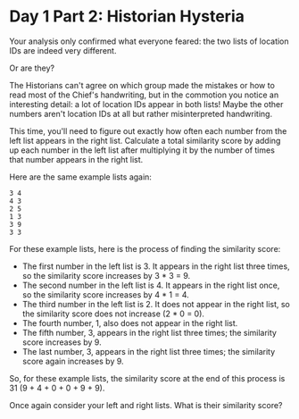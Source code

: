 # Day 1 Part 2: Historian Hysteria

Your analysis only confirmed what everyone feared: the two lists of location IDs are indeed very different.

Or are they?

The Historians can't agree on which group made the mistakes or how to read most of the Chief's handwriting, but in the
commotion you notice an interesting detail: a lot of location IDs appear in both lists! Maybe the other numbers aren't
location IDs at all but rather misinterpreted handwriting.

This time, you'll need to figure out exactly how often each number from the left list appears in the right list.
Calculate a total similarity score by adding up each number in the left list after multiplying it by the number of times
that number appears in the right list.

Here are the same example lists again:

```text
3 4
4 3
2 5
1 3
3 9
3 3
```

For these example lists, here is the process of finding the similarity score:

- The first number in the left list is 3. It appears in the right list three times, so the similarity score increases by
  3 * 3 = 9.
- The second number in the left list is 4. It appears in the right list once, so the similarity score increases by 4 *
  1 = 4.
- The third number in the left list is 2. It does not appear in the right list, so the similarity score does not
  increase (2 * 0 = 0).
- The fourth number, 1, also does not appear in the right list.
- The fifth number, 3, appears in the right list three times; the similarity score increases by 9.
- The last number, 3, appears in the right list three times; the similarity score again increases by 9.

So, for these example lists, the similarity score at the end of this process is 31 (9 + 4 + 0 + 0 + 9 + 9).

Once again consider your left and right lists. What is their similarity score?
